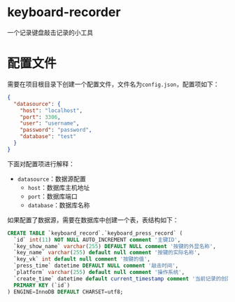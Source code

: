 # keyboard-recorder
一个记录键盘敲击记录的小工具

# 配置文件
需要在项目根目录下创建一个配置文件，文件名为`config.json`，配置项如下：
```json
{
  "datasource": {
    "host": "localhost",
    "port": 3306,
    "user": "username",
    "password": "password",
    "database": "test"
  }
}
```
下面对配置项进行解释：
- `datasource`：数据源配置
  - `host`：数据库主机地址
  - `port`：数据库端口
  - `database`：数据库名称
    
如果配置了数据源，需要在数据库中创建一个表，表结构如下：
```sql
CREATE TABLE `keyboard_record`.`keyboard_press_record` (
  `id` int(11) NOT NULL AUTO_INCREMENT comment '主键ID',
  `key_show_name` varchar(255) DEFAULT NULL comment '按键的外显名称',
  `key_name` varchar(255) default null comment '按键的实际名称',
  `key_vk` int default null comment '按键的值',
  `press_time` datetime DEFAULT NULL comment '敲击时间',
  `platform` varchar(255) default null comment '操作系统',
  `create_time` datetime default current_timestamp comment '当前记录的创建时间',
  PRIMARY KEY (`id`)
) ENGINE=InnoDB DEFAULT CHARSET=utf8;
```